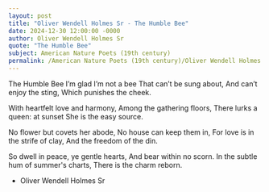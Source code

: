 ```yaml
---
layout: post
title: "Oliver Wendell Holmes Sr - The Humble Bee"
date: 2024-12-30 12:00:00 -0000
author: Oliver Wendell Holmes Sr
quote: "The Humble Bee"
subject: American Nature Poets (19th century)
permalink: /American Nature Poets (19th century)/Oliver Wendell Holmes Sr/Oliver Wendell Holmes Sr - The Humble Bee
---
```


The Humble Bee
I’m glad I’m not a bee
That can’t be sung about,
And can’t enjoy the sting,
Which punishes the cheek.

With heartfelt love and harmony,
Among the gathering floors,
There lurks a queen: at sunset
She is the easy source.

No flower but covets her abode,
No house can keep them in,
For love is in the strife of clay,
And the freedom of the din.

So dwell in peace, ye gentle hearts,
And bear within no scorn.
In the subtle hum of summer's charts,
There is the charm reborn.

- Oliver Wendell Holmes Sr
